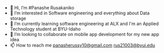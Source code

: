 - 👋 Hi, I’m #Panashe Rusakaniko
- 👀 I’m interested in Software engineering and everything about Data storage
- 🌱 I’m currently learning software engineering at ALX and I'm an Applied Technology student at BYU-Idaho
- 💞️ I’m looking to collaborate on mobile app development for my new app idea
- 📫 How to reach me panasherussy10@gmail.com rus21003@byui.edu

<!---
PanasheR/PanasheR is a ✨ special ✨ repository because its `README.md` (this file) appears on your GitHub profile.
You can click the Preview link to take a look at your changes.
--->
